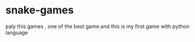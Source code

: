 # snake-games
paly this games , one of the best game and this is my first game with python language
